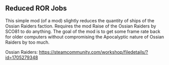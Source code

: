 ## Reduced ROR Jobs
This simple mod (of a mod) slightly reduces the quantity of ships of the Ossian Raiders faction. Requires the mod Raise of the Ossian Raiders by SCO81 to do anything. 
The goal of the mod is to get some frame rate back for older computers without compromising the Apocalyptic nature of Ossian Raiders by too much.

Ossian Raiders: https://steamcommunity.com/workshop/filedetails/?id=1705279348
